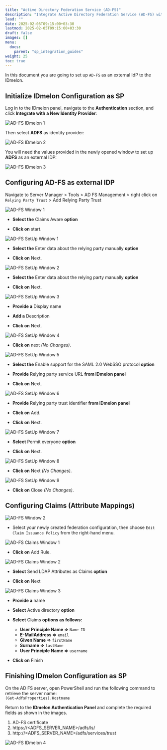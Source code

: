 ```yaml
---
title: "Active Directory Federation Service (AD-FS)"
description: "Integrate Active Directory Federation Service (AD-FS) with IDmelon"
lead: ""
date: 2025-02-05T09:15:00+03:30
lastmod: 2025-02-05T09:15:00+03:30
draft: false
images: []
menu:
  docs:
    parent: "sp_integration_guides"
weight: 25
toc: true
---
```


In this document you are going to set up `AD-FS` as an external IdP to the IDmelon.

## Initialize IDmelon Configuration as SP

Log in to the IDmelon panel, navigate to the **Authentication** section, and click **Integrate with a New Identity Provider**:

![AD-FS IDmelon 1](/images/vendor/sso/adfs/adfs_15.png)

Then select **ADFS** as identity provider:

![AD-FS IDmelon 2](/images/vendor/sso/adfs/adfs_16.png)

You will need the values provided in the newly opened window to set up **ADFS** as an external IDP:

![AD-FS IDmelon 3](/images/vendor/sso/adfs/adfs_17.png)

## Configuring AD-FS as external IDP

Navigate to Server Manager > Tools > AD FS Management > right click on `Relying Party Trust` > Add Relying Party Trust

![AD-FS Window 1](/images/vendor/sso/adfs/adfs_01.png)

- **Select the** Claims Aware **option**

- **Click on** start.

![AD-FS SetUp Window 1](/images/vendor/sso/adfs/adfs_02.png)

- **Select the** Enter data about the relying party manually **option**

- **Click on** Next.

![AD-FS SetUp Window 2](/images/vendor/sso/adfs/adfs_03.png)

- **Select the** Enter data about the relying party manually **option**

- **Click on** Next.

![AD-FS SetUp Window 3](/images/vendor/sso/adfs/adfs_04.png)

- **Provide a** Display name

- **Add a** Description

- **Click on** Next.

![AD-FS SetUp Window 4](/images/vendor/sso/adfs/adfs_05.png)

- **Click on** next _(No Changes)_.

![AD-FS SetUp Window 5](/images/vendor/sso/adfs/adfs_06.png)

- **Select the** Enable support for the SAML 2.0 WebSSO protocol **option**

- **Provide** Relying party service URL **from IDmelon panel**

- **Click on** Next.

![AD-FS SetUp Window 6](/images/vendor/sso/adfs/adfs_07.png)

- **Provide** Relying party trust identifier **from IDmelon panel**

- **Click on** Add.

- **Click on** Next.

![AD-FS SetUp Window 7](/images/vendor/sso/adfs/adfs_08.png)

- **Select** Permit everyone **option**

- **Click on** Next.

![AD-FS SetUp Window 8](/images/vendor/sso/adfs/adfs_09.png)

- **Click on** Next _(No Changes)_.

![AD-FS SetUp Window 9](/images/vendor/sso/adfs/adfs_10.png)

- **Click on** Close _(No Changes)_.

## Configuring Claims (Attribute Mappings)

![AD-FS Window 2](/images/vendor/sso/adfs/adfs_11.png)

- Select your newly created federation configuration, then choose `Edit Claim Issuance Policy` from the right-hand menu.

![AD-FS Claims Window 1](/images/vendor/sso/adfs/adfs_12.png)

- **Click on** Add Rule.

![AD-FS Claims Window 2](/images/vendor/sso/adfs/adfs_13.png)

- **Select** Send LDAP Attributes as Claims **option**

- **Click on** Next

![AD-FS Claims Window 3](/images/vendor/sso/adfs/adfs_14.png)

- **Provide a** name

- **Select** Active directory **option**

- **Select** Claims **options as follows:**
  - **User Principle Name =>** `Name ID`
  - **E-MailAddress =>** `email`
  - **Given Name =>** `firstName`
  - **Surname =>** `lastName`
  - **User Principle Name =>** `username`

- **Click on** Finish

## Finishing IDmelon Configuration as SP

On the AD FS server, open PowerShell and run the following command to retrieve the server name:\
`(Get-AdfsProperties).Hostname`

Return to the **IDmelon Authentication Panel** and complete the required fields as shown in the images.

1. AD-FS certificate
2. https://<ADFS_SERVER_NAME>/adfs/ls/
3. http://<ADFS_SERVER_NAME>/adfs/services/trust

![AD-FS IDmelon 4](/images/vendor/sso/adfs/adfs_18.png)
